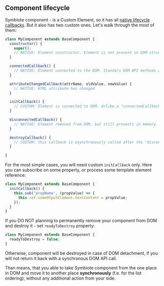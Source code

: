 ## Component lifecycle

Symbiote component - is a Custom Element, so it has all [native lifecycle callbacks](https://developer.mozilla.org/en-US/docs/Web/Web_Components/Using_custom_elements#using_the_lifecycle_callbacks). But it also has two custom ones. Let's walk through the most of them:

```javascript
class MyComponent extends BaseComponent {
  constructor() {
    super();
    // NATIVE: Element constructor. Element is not present in DOM structure.
  }

  connectedCallback() {
    // NATIVE: Element connected to the DOM. Standars DOM API methods are available.
  }

  attributeChangedCallback(attrName, oldValue, newValue) {
    // NATIVE: HTML attribute has changed
  }

  initCallback() {
    // CUSTOM: Element is connected to DOM. Unlike a "connectedCallback" would be called only once. Data context is availible.
  }

  disconnectedCallback() {
    // NATIVE: Element removed from DOM, but still presents in memory.
  }

  destroyCallback() {
    // CUSTOM: this callback is asynchronously called after the "disconnectedCallback" if component is ready to be destroed. Data subscriptions removed. Memory is cleared. You cannot use this element anymore. If you need  it again - create the new one.
  }

}
```

For the most simple cases, you will need custom `initCallback` only. Here you can subscribe on some property, or process some template element reference:
```javascript
class MyComponent extends BaseComponent {
  initCallback() {
    this.sub('propName', (propValue) => {
      this.ref.someOtputElement.textContent = propValue;
    });
  }
}
```

If you DO NOT planning to permanently remove your component from DOM and destroy it - set `readyToDestroy` property:
```javascript
class MyComponent extends BaseComponent {
  readyToDestroy = false;
}
```
Otherwise, component will be destroyed in case of DOM detachment, if you will not return it back with a synchronous DOM API call.

Than means, that you able to take Symbiote component from the one place in DOM and move it to another place **synchronously** (f.e. for the list ordering), without any additional action from your side.
